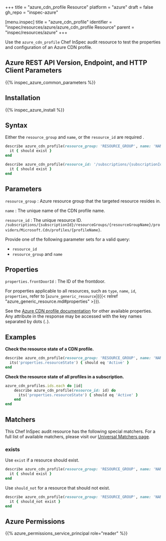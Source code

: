 +++
title = "azure_cdn_profile Resource"
platform = "azure"
draft = false
gh_repo = "inspec-azure"

[menu.inspec]
title = "azure_cdn_profile"
identifier = "inspec/resources/azure/azure_cdn_profile Resource"
parent = "inspec/resources/azure"
+++

Use the `azure_cdn_profile` Chef InSpec audit resource to test the properties and configuration of an Azure CDN profile.

## Azure REST API Version, Endpoint, and HTTP Client Parameters

{{% inspec_azure_common_parameters %}}

## Installation

{{% inspec_azure_install %}}

## Syntax

Either the `resource_group` and `name`, or the `resource_id` are required .

```ruby
describe azure_cdn_profile(resource_group: 'RESOURCE_GROUP', name: 'NAME') do
  it { should exist }
end
```

```ruby
describe azure_cdn_profile(resource_id: '/subscriptions/{subscriptionId}/resourceGroups/{resourceGroupName}/providers/Microsoft.Cdn/profiles/{profileName}') do
  it { should exist }
end
```

## Parameters

`resource_group`
: Azure resource group that the targeted resource resides in.

`name`
: The unique name of the CDN profile name.

`resource_id`
: The unique resource ID. `/subscriptions/{subscriptionId}/resourceGroups/{resourceGroupName}/providers/Microsoft.Cdn/profiles/{profileName}`.

Provide one of the following parameter sets for a valid query:

- `resource_id`
- `resource_group` and `name`

## Properties

`properties.frontDoorId`
: The ID of the frontdoor.

For properties applicable to all resources, such as `type`, `name`, `id`, `properties`, refer to [`azure_generic_resource`]({{< relref "azure_generic_resource.md#properties" >}}).

See the [Azure CDN profile documentation](https://docs.microsoft.com/en-us/rest/api/cdn/profiles/get#profile) for other available properties.
Any attribute in the response may be accessed with the key names separated by dots (`.`).

## Examples

**Check the resource state of a CDN profile.**

```ruby
describe azure_cdn_profile(resource_group: 'RESOURCE_GROUP', name: 'NAME') do
  its('properties.resourceState') { should eq 'Active' }
end
```

**Check the resource state of all profiles in a subscription.**

```ruby
azure_cdn_profiles.ids.each do |id|
    describe azure_cdn_profile(resource_id: id) do
      its('properties.resourceState') { should eq 'Active' }
    end
end
```

## Matchers

This Chef InSpec audit resource has the following special matchers. For a full list of available matchers, please visit our [Universal Matchers page](https://docs.chef.io/inspec/matchers/).

### exists

Use `exist` if a resource should exist.

```ruby
describe azure_cdn_profile(resource_group: 'RESOURCE_GROUP', name: 'NAME') do
  it { should exist }
end
```

Use `should_not` for a resource that should not exist.

```ruby
describe azure_cdn_profile(resource_group: 'RESOURCE_GROUP', name: 'NAME') do
  it { should_not exist }
end
```

## Azure Permissions

{{% azure_permissions_service_principal role="reader" %}}

